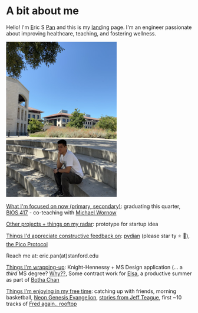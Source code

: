 # A bit about me

Hello! I'm <u>E</u>ric S <u>Pan</u> and this is my <u>land</u>ing page. I'm an engineer passionate about improving healthcare, teaching, and fostering wellness.

<img src="/images/Me@FavThinkingSpot.jpeg" title="Me, sitting at my favorite thinking spot. Photo by mom! Stanford CA, circa Summer 2024" alt="Me, sitting at my favorite thinking spot. Photo by mom! Stanford CA, circa Summer 2024" height="420rem" width="300rem"></img>

<u>What I'm focused on now (primary, secondary)</u>: graduating this quarter, [BIOS 417](https://explorecourses.stanford.edu/m_search?filter-coursestatus-Active=on&page=0&catalog=&q=BIOS+417) - co-teaching with [Michael Wornow](https://michaelwornow.net/)

<u>Other projects + things on my radar</u>: prototype for startup idea

<u>Things I'd appreciate constructive feedback on</u>: [pydian](https://github.com/ericpan64/pydian) (please star ty ⭐️ 🙏), [the Pico Protocol](https://docs.google.com/presentation/d/1Nh9rKV58ZrMPNwecg8crO_W56ZOySID3/edit?usp=sharing&ouid=108978819231638632466&rtpof=true&sd=true)

Reach me at: eric.pan(at)stanford.edu

<u>Things I'm wrapping-up</u>:  Knight-Hennessy + MS Design application (... a _third_ MS degree? [Why??](/essays/2024-8_MS-Design-SOP), Some contract work for [Elsa](https://www.elsafertility.com/), a productive summer as part of [Botha Chan](https://www.gsb.stanford.edu/experience/learning/entrepreneurship/beyond-classroom/botha-chan-innovation/awardees)

<u>Things I'm enjoying in my free time</u>: catching up with friends, morning basketball, [Neon Genesis Evangelion](https://en.wikipedia.org/wiki/Neon_Genesis_Evangelion), [stories from Jeff Teague](https://youtube.com/shorts/sD7kPv_OkbI?si=aIIHibpLz6SZVaJ1), first ~10 tracks of [Fred again.. rooftop](https://youtu.be/6MAzUT1YhWE?si=mhQFwoDb0zhRtyJn)
